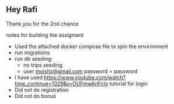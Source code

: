 
## Hey Rafi

Thank you for the 2nd chance

notes for building the assigment

- Used the attached docker compose file to spin the environment
- run migrations
- run db seeding: 
    - no trips seeding
    - user moishz@gmail.com password = password
- I have used https://www.youtube.com/watch?time_continue=1329&v=OUFmwAnFclo tutorial for login
- Did not do registration
- Did not do bonus

